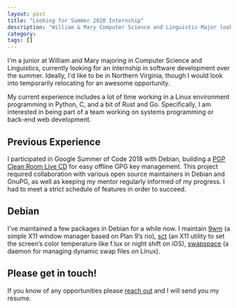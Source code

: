```yaml
---
layout: post
title: "Looking for Summer 2020 Internship"
description: "William & Mary Computer Science and Linguistic Major looking for an internship."
category: 
tags: []
---
```



I'm a junior at William and Mary majoring in Computer Science and Linguistics,
currently looking for an internship in software development over the summer.
Ideally, I'd like to be in Northern Virginia, though I would look into temporarily
relocating for an awesome opportunity.

My current experience includes a lot of time working in a Linux environment
programming in Python, C, and a bit of Rust and Go. Specifically, I am interested
in being part of a team working on systems programming or back-end web development.

## Previous Experience
I participated in Google Summer of Code 2018 with Debian, building a
[PGP Clean Room Live CD](/2018/08/pgp-clean-room) for easy offline GPG key management.
This project required collaboration with various open source maintainers in
Debian and GnuPG, as well as keeping my mentor regularly informed of my progress.
I had to meet a strict schedule of features in order to succeed.

## Debian
I've maintained a few packages in Debian for a while now. I maintain
[9wm](https://packages.debian.org/buster/9wm) (a simple X11 window manager based on Plan 9’s rio),
[sct](https://packages.debian.org/buster/sct) (an X11 utility to set the screen’s color temperature like f.lux or night shift on iOS),
[swapspace](https://packages.debian.org/buster/swapspace) (a daemon for managing dynamic swap files on Linux).

## Please get in touch!
If you know of any opportunities please [reach out](mailto:jacobadams@tookmund.com)
and I will send you my resume.
